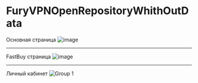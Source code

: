 # FuryVPNOpenRepositoryWhithOutData
Основная страница
![image](https://github.com/whatisloveg/FuryVPNOpenRepositoryWhithOutData/assets/95077912/9e188196-c6dc-4d10-bc47-f960f79fdd79)


____________________________________________________________________________________________________
FastBuy страница
![image](https://github.com/whatisloveg/FuryVPNOpenRepositoryWhithOutData/assets/95077912/b343d370-e198-49b7-b881-8d88590e817b)

____________________________________________________________________________________________________

Личный кабинет
![Group 1](https://github.com/whatisloveg/FuryVPN2/assets/95077912/c3e794e5-060a-4eb0-8d84-124e3178ba31)

